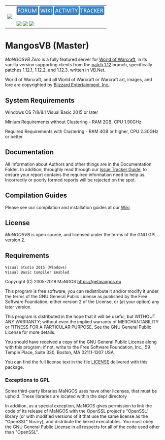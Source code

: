 <table border=0 cellpadding=0 cellspacing=0 valign='top'><tr>
<td><a href='https://www.getmangos.eu' target='getmangos.eu'><img src='https://www.getmangos.eu/!assets_mangos/logo.png' border=0></a></td>
<td valign='top'>
<a href='https://www.getmangos.eu/forums/' target='getmangos.forum'><img src='/icons/FORUM.gif' border=0></a>
<a href='https://www.getmangos.eu/wiki' target='getmangos.wiki'><img src='/icons/WIKI.gif' border=0></a>
<a href='https://www.getmangos.eu/github-activity/' target='getmangos.activity'><img src='/icons/ACTIVITY.gif' border=0></a>
<a href='https://www.getmangos.eu/bug-tracker/mangos-zero/' target='getmangos.tracker'><img src='/icons/TRACKER.gif' border=0></a>
<br /> <br/> 
<a href='http://isitmaintained.com/project/mangosVB/serverZero' target='MangosZero'><img src='http://isitmaintained.com/badge/resolution/mangosVB/serverZero.svg' border=0></a> <a href='http://isitmaintained.com/project/mangosVB/serverZero' target='MangosZero'><img src='http://isitmaintained.com/badge/open/mangosVB/serverZero.svg' border=0></a> 
<a href="http://makeapullrequest.com"><img src="https://img.shields.io/badge/PRs-welcome-brightgreen.svg?style=flat"/></a>
</td></tr></table>

MangosVB (Master)
==========
*MaNGOSVB Zero* is a fully featured server for [World of Warcraft][2], in its vanilla
version supporting clients from the [patch 1.12][50] branch, specifically patches
1.12.1, 1.12.2, and 1.12.3. written in VB.Net.

World of Warcraft, and all World of Warcraft or Warcraft art, images, and lore are
copyrighted by [Blizzard Entertainment, Inc.][1].

System Requirements
------------
Windows OS 7/8/8.1
Visual Basic 2015 or later

Minium Requirements without Clustering - 
RAM 2GB, 
CPU 1.90GHz

Required Requirements with Clustering - 
RAM 4GB or higher, 
CPU 2.30GHz or better

Documentation
-------------
All Information about Authors and other things are in the Documentation Folder.
In addition, throughly read through our [Issue Tracker Guide](ISSUE_TEMPLATE.md), to ensure your report contains the required information need to help us.
Incorrectly or poorly formed reports will be rejected on the spot.


Compilation Guides
------------------
Please see our compilation and installation guides at our [Wiki][20]

License
-------
*MaNGOSVB* is open source, and licensed under the terms of the GNU GPL version 2.
 
## Requirements
    Visual Studio 2015 (Windows)
    Visual Basic Compiler Enabled

  Copyright (C) 2005-2018  MaNGOS <https://getmangos.eu>

  This program is free software; you can redistribute it and/or modify
  it under the terms of the GNU General Public License as published by
  the Free Software Foundation; either version 2 of the License, or
  (at your option) any later version.

  This program is distributed in the hope that it will be useful,
  but WITHOUT ANY WARRANTY; without even the implied warranty of
  MERCHANTABILITY or FITNESS FOR A PARTICULAR PURPOSE.  See the
  GNU General Public License for more details.

  You should have received a copy of the GNU General Public License
  along with this program; if not, write to the Free Software
  Foundation, Inc., 59 Temple Place, Suite 330, Boston, MA  02111-1307  USA

  You can find the full license text in the file [LICENSE](LICENSE.MD) delivered with this
  package.

### Exceptions to GPL

  Some third-party libraries MaNGOS uses have other licenses, that must be
  uphold.  These libraries are located within the dep/ directory

  In addition, as a special exception, MaNGOS gives permission to link the code
  of its release of MaNGOS with the OpenSSL project's "OpenSSL" library
  (or with modified versions of it that use the same license as the "OpenSSL"
  library), and distribute the linked executables. You must obey the GNU
  General Public License in all respects for all of the code used other than
  "OpenSSL".

[1]: http://blizzard.com/ "Blizzard Entertainment Inc. � we love you!"
[2]: http://battle.net/wow/ "World of Warcraft"

[10]: http://a.dependency.net/ "A � dependency"

[20]: https://github.com/mangoswiki/Wiki/wiki/MaNGOS%20Installation/ "Wiki"

[50]: http://www.wowpedia.org/Patch_1.12.0 "Vanilla WoW � Patch 1.12.0 release notes"

[100]: https://getmangos.eu/ "MaNGOS Community Project Website / Forums"

[110]: http://github.com/mangosvb "MaNGOSVB� github organization"
[111]: http://github.com/mangosvb/serverZero "MaNGOSVB ServerZero � server repository"
[113]: http://github.com/mangosvb/databaseZero "MaNGOSVB DatabaseZero � content database repository"

[201]: http://www.microsoft.com/express/ "Visual Studio Express � free, limited edition"
[202]: http://gcc.gnu.org/ "GCC"
[203]: http://clang.llvm.org/ "Clang"

[251]: http://www.cmake.org/ "CMake � Cross Platform Make"
